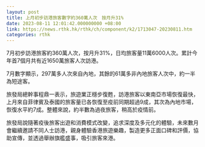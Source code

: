 ```yaml
---
layout: post
title: 上月初步訪港旅客數字約360萬人次　按月升31%
date: 2023-08-11 12:01:42.000000000 +08:00
link: https://news.rthk.hk/rthk/ch/component/k2/1713047-20230811.htm
categories: rthk
---
```


7月初步訪港旅客約360萬人次，按月升31%，日均旅客量11萬6000人次。累計今年首7個月共有近1650萬旅客人次訪港。

7月數字顯示，297萬多人次來自內地，其餘的61萬多非內地旅客人次中，約一半為短途客。

旅發局總幹事程鼎一表示，旅遊業正穩步復甦，訪港旅客以東南亞市場恢復最快，上月來自菲律賓及泰國的旅客量已各恢復至疫前同期超過9成，其次為內地市場，恢復水平約7成。整體來說，約半數為過夜旅客，稍高於疫情前。

旅發局說隨著疫後旅客出遊和消費模式改變，追求深度及多元化的體驗，未來數月會繼續邀請不同人士訪港，親身體驗香港旅遊樂趣，製造更多正面口碑和評價，協助宣傳，並透過舉辦旗艦盛事，吸引旅客來港。
